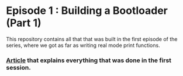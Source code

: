 # Episode 1 : Building a Bootloader (Part 1)
This repository contains all that that was built in the first episode of the series, where we got as far as writing real mode print functions.

### [Article](https://medium.com/@prithivimaruthachalam/building-a-glorified-bootloader-in-c-part-1-bf0ffb5eb382) that explains everything that was done in the first session.